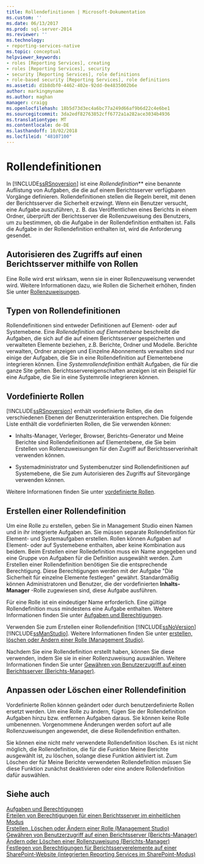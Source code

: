 ```yaml
---
title: Rollendefinitionen | Microsoft-Dokumentation
ms.custom: ''
ms.date: 06/13/2017
ms.prod: sql-server-2014
ms.reviewer: ''
ms.technology:
- reporting-services-native
ms.topic: conceptual
helpviewer_keywords:
- roles [Reporting Services], creating
- roles [Reporting Services], security
- security [Reporting Services], role definitions
- role-based security [Reporting Services], role definitions
ms.assetid: d1b8dbf0-4462-402e-92dd-0e4835002b6e
author: markingmyname
ms.author: maghan
manager: craigg
ms.openlocfilehash: 18b5d73d3ec4a6bc77a249d66af9b6d22c4e6be1
ms.sourcegitcommit: 3da2edf82763852cff6772a1a282ace3034b4936
ms.translationtype: MT
ms.contentlocale: de-DE
ms.lasthandoff: 10/02/2018
ms.locfileid: "48107100"
---
```

# <a name="role-definitions"></a>Rollendefinitionen
  In [!INCLUDE[ssRSnoversion](../../includes/ssrsnoversion-md.md)] ist eine *Rollendefinition*** eine benannte Auflistung von Aufgaben, die die auf einem Berichtsserver verfügbaren Vorgänge definieren. Rollendefinitionen stellen die Regeln bereit, mit denen der Berichtsserver die Sicherheit erzwingt. Wenn ein Benutzer versucht, eine Aufgabe auszuführen, z. B. das Veröffentlichen eines Berichts in einem Ordner, überprüft der Berichtsserver die Rollenzuweisung des Benutzers, um zu bestimmen, ob die Aufgabe in der Rollendefinition enthalten ist. Falls die Aufgabe in der Rollendefinition enthalten ist, wird die Anforderung gesendet.  
  
## <a name="using-roles-to-authorize-access-to-a-report-server"></a>Autorisieren des Zugriffs auf einen Berichtsserver mithilfe von Rollen  
 Eine Rolle wird erst wirksam, wenn sie in einer Rollenzuweisung verwendet wird. Weitere Informationen dazu, wie Rollen die Sicherheit erhöhen, finden Sie unter [Rollenzuweisungen](role-assignments.md).  
  
## <a name="types-of-role-definitions"></a>Typen von Rollendefinitionen  
 Rollendefinitionen sind entweder Definitionen auf Element- oder auf Systemebene. Eine *Rollendefinition auf Elementebene* beschreibt die Aufgaben, die sich auf die auf einem Berichtsserver gespeicherten und verwalteten Elemente beziehen, z.B. Berichte, Ordner und Modelle. Berichte verwalten, Ordner anzeigen und Einzelne Abonnements verwalten sind nur einige der Aufgaben, die Sie in eine Rollendefinition auf Elementebene integrieren können. Eine *Systemrollendefinition* enthält Aufgaben, die für die ganze Site gelten. Berichtsservereigenschaften anzeigen ist ein Beispiel für eine Aufgabe, die Sie in eine Systemrolle integrieren können.  
  
## <a name="predefined-roles"></a>Vordefinierte Rollen  
 [!INCLUDE[ssRSnoversion](../../includes/ssrsnoversion-md.md)] enthält vordefinierte Rollen, die den verschiedenen Ebenen der Benutzerinteraktion entsprechen. Die folgende Liste enthält die vordefinierten Rollen, die Sie verwenden können:  
  
-   Inhalts-Manager, Verleger, Browser, Berichts-Generator und Meine Berichte sind Rollendefinitionen auf Elementebene, die Sie beim Erstellen von Rollenzuweisungen für den Zugriff auf Berichtsserverinhalt verwenden können.  
  
-   Systemadministrator und Systembenutzer sind Rollendefinitionen auf Systemebene, die Sie zum Autorisieren des Zugriffs auf Sitevorgänge verwenden können.  
  
 Weitere Informationen finden Sie unter [vordefinierte Rollen](role-definitions-predefined-roles.md).  
  
## <a name="creating-a-role-definition"></a>Erstellen einer Rollendefinition  
 Um eine Rolle zu erstellen, geben Sie in Management Studio einen Namen und in ihr integrierte Aufgaben an. Sie müssen separate Rollendefinition für Element- und Systemaufgaben erstellen. Rollen können Aufgaben auf Element- oder auf Systemebene enthalten, aber keine Kombination aus beidem. Beim Erstellen einer Rolledefinition muss ein Name angegeben und eine Gruppe von Aufgaben für die Definition ausgewählt werden. Zum Erstellen einer Rollendefinition benötigen Sie die entsprechende Berechtigung. Diese Berechtigungen werden mit der Aufgabe "Die Sicherheit für einzelne Elemente festlegen" gewährt. Standardmäßig können Administratoren und Benutzer, die der vordefinierten **Inhalts-Manager** -Rolle zugewiesen sind, diese Aufgabe ausführen.  
  
 Für eine Rolle ist ein eindeutiger Name erforderlich. Eine gültige Rollendefinition muss mindestens eine Aufgabe enthalten. Weitere Informationen finden Sie unter [Aufgaben und Berechtigungen](tasks-and-permissions.md).  
  
 Verwenden Sie zum Erstellen einer Rollendefinition [!INCLUDE[ssNoVersion](../../includes/ssnoversion-md.md)] [!INCLUDE[ssManStudio](../../includes/ssmanstudio-md.md)]. Weitere Informationen finden Sie unter [erstellen, löschen oder Ändern einer Rolle &#40;Management Studio&#41;](role-definitions-create-delete-or-modify.md).  
  
 Nachdem Sie eine Rollendefinition erstellt haben, können Sie diese verwenden, indem Sie sie in einer Rollenzuweisung auswählen. Weitere Informationen finden Sie unter [Gewähren von Benutzerzugriff auf einen Berichtsserver &#40;Berichts-Manager&#41;](grant-user-access-to-a-report-server.md).  
  
## <a name="customize-or-delete-a-role-definition"></a>Anpassen oder Löschen einer Rollendefinition  
 Vordefinierte Rollen können geändert oder durch benutzerdefinierte Rollen ersetzt werden. Um eine Rolle zu ändern, fügen Sie der Rollendefinition Aufgaben hinzu bzw. entfernen Aufgaben daraus. Sie können keine Rolle umbenennen. Vorgenommene Änderungen werden sofort auf alle Rollenzuweisungen angewendet, die diese Rollendefinition enthalten.  
  
 Sie können eine nicht mehr verwendete Rollendefinition löschen. Es ist nicht möglich, die Rollendefinition, die für die Funktion Meine Berichte ausgewählt ist, zu löschen, solange diese Funktion aktiviert ist. Zum Löschen der für Meine Berichte verwendeten Rollendefinition müssen Sie diese Funktion zunächst deaktivieren oder eine andere Rollendefinition dafür auswählen.  
  
## <a name="see-also"></a>Siehe auch  
 [Aufgaben und Berechtigungen](tasks-and-permissions.md)   
 [Erteilen von Berechtigungen für einen Berichtsserver im einheitlichen Modus](granting-permissions-on-a-native-mode-report-server.md)   
 [Erstellen, Löschen oder Ändern einer Rolle &#40;Management Studio&#41;](role-definitions-create-delete-or-modify.md)   
 [Gewähren von Benutzerzugriff auf einen Berichtsserver &#40;Berichts-Manager&#41;](grant-user-access-to-a-report-server.md)   
 [Ändern oder Löschen einer Rollenzuweisung (Berichts-Manager)](role-assignments-modify-or-delete.md)   
 [Festlegen von Berechtigungen für Berichtsserverelemente auf einer SharePoint-Website &#40;integrierten Reporting Services im SharePoint-Modus&#41;](set-permissions-for-report-server-items-on-a-sharepoint-site.md)  
  
  
